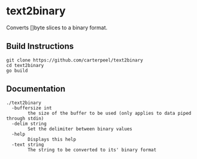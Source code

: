# text2binary
Converts []byte slices to a binary format.

## Build Instructions
```
git clone https://github.com/carterpeel/text2binary
cd text2binary
go build
```

## Documentation
```
./text2binary
  -buffersize int
    	the size of the buffer to be used (only applies to data piped through stdin)
  -delim string
    	Set the delimiter between binary values
  -help
    	Displays this help
  -text string
    	The string to be converted to its' binary format
```

